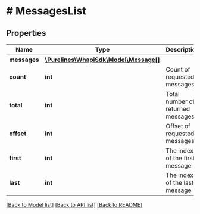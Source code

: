 # # MessagesList

## Properties

Name | Type | Description | Notes
------------ | ------------- | ------------- | -------------
**messages** | [**\Purelines\WhapiSdk\Model\Message[]**](Message.md) |  | [optional]
**count** | **int** | Count of requested messages | [optional] [default to 100]
**total** | **int** | Total number of returned messages | [optional]
**offset** | **int** | Offset of requested messages | [optional] [default to 0]
**first** | **int** | The index of the first message | [optional]
**last** | **int** | The index of the last message | [optional]

[[Back to Model list]](../../README.md#models) [[Back to API list]](../../README.md#endpoints) [[Back to README]](../../README.md)
